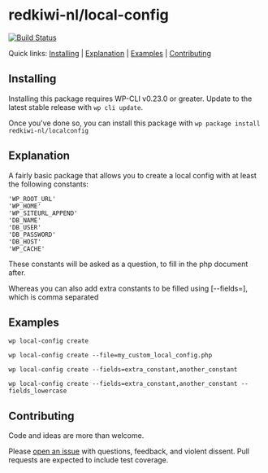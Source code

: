 redkiwi-nl/local-config
======================



[![Build Status](https://travis-ci.org/Redkiwi-NL/local-config.svg?branch=master)](https://travis-ci.org/Redkiwi-NL/local-config)

Quick links: [Installing](#installing) | [Explanation](#explanation) | [Examples](#examples) | [Contributing](#contributing)

## Installing

Installing this package requires WP-CLI v0.23.0 or greater. Update to the latest stable release with `wp cli update`.

Once you've done so, you can install this package with `wp package install redkiwi-nl/localconfig`

## Explanation

A fairly basic package that allows you to create a local config with at least the following constants:
```
'WP_ROOT_URL'
'WP_HOME'
'WP_SITEURL_APPEND'
'DB_NAME'
'DB_USER'
'DB_PASSWORD'
'DB_HOST'
'WP_CACHE'
```

These constants will be asked as a question, to fill in the php document after.

Whereas you can also add extra constants to be filled using [--fields=<fields>], which is comma separated

## Examples

```
wp local-config create
```

```
wp local-config create --file=my_custom_local_config.php
```

```
wp local-config create --fields=extra_constant,another_constant
```

```
wp local-config create --fields=extra_constant,another_constant --fields_lowercase
```

## Contributing

Code and ideas are more than welcome.

Please [open an issue](https://github.com/redkiwi-nl/localconfig/issues) with questions, feedback, and violent dissent. Pull requests are expected to include test coverage.
